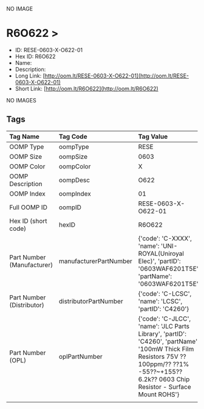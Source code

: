 


  
NO IMAGE  
# R6O622 > 

- ID: RESE-0603-X-O622-01
- Hex ID: R6O622
- Name: 
- Description: 
- Long Link: [http://oom.lt/RESE-0603-X-O622-01](http://oom.lt/RESE-0603-X-O622-01)
- Short Link: [http://oom.lt/R6O622](http://oom.lt/R6O622)
  
NO IMAGES  
## Tags
  

|Tag Name|Tag Code|Tag Value|
| :--- | :--- | :--- |
|OOMP Type|oompType|RESE|
|OOMP Size|oompSize|0603|
|OOMP Color|oompColor|X|
|OOMP Description|oompDesc|O622|
|OOMP Index|oompIndex|01|
|Full OOMP ID|oompID|RESE-0603-X-O622-01|
|Hex ID (short code)|hexID|R6O622|
|Part Number (Manufacturer)|manufacturerPartNumber|{'code': 'C-XXXX', 'name': 'UNI-ROYAL(Uniroyal Elec)', 'partID': '0603WAF6201T5E', 'partName': '0603WAF6201T5E'}|
|Part Number (Distributor)|distributorPartNumber|{'code': 'C-LCSC', 'name': 'LCSC', 'partID': 'C4260'}|
|Part Number (OPL)|oplPartNumber|{'code': 'C-JLCC', 'name': 'JLC Parts Library', 'partID': 'C4260', 'partName': '100mW Thick Film Resistors 75V ??100ppm/?? ??1% -55??~+155?? 6.2k?? 0603  Chip Resistor - Surface Mount ROHS'}|
||||
